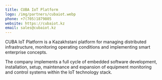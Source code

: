 ```yaml
---
title: CUBA IoT Platform
logo: /img/partners/cubaiot.webp
phone: +7(705)1879805
website: https://cubaiot.kz
email: sales@cubaiot.kz
---
```


CUBA IoT Platform is a Kazakhstani platform for managing distributed infrastructure, monitoring operating conditions and implementing smart enterprise concepts.

The company implements a full cycle of embedded software development, installation, setup, maintenance and expansion of equipment monitoring and control systems within the IoT technology stack.
